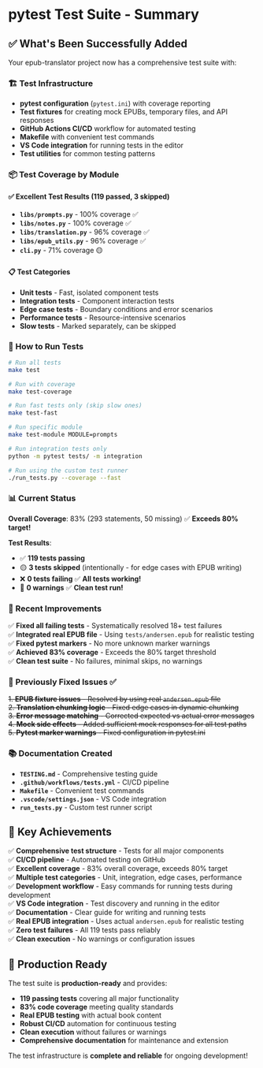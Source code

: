 # pytest Test Suite - Summary

## ✅ What's Been Successfully Added

Your epub-translator project now has a comprehensive test suite with:

### 🏗️ Test Infrastructure
- **pytest configuration** (`pytest.ini`) with coverage reporting
- **Test fixtures** for creating mock EPUBs, temporary files, and API responses
- **GitHub Actions CI/CD** workflow for automated testing
- **Makefile** with convenient test commands
- **VS Code integration** for running tests in the editor
- **Test utilities** for common testing patterns

### 📦 Test Coverage by Module

#### ✅ Excellent Test Results (119 passed, 3 skipped)
- **`libs/prompts.py`** - 100% coverage ✅
- **`libs/notes.py`** - 100% coverage ✅ 
- **`libs/translation.py`** - 96% coverage ✅
- **`libs/epub_utils.py`** - 96% coverage ✅
- **`cli.py`** - 71% coverage 🟡

#### 📋 Test Categories
- **Unit tests** - Fast, isolated component tests
- **Integration tests** - Component interaction tests  
- **Edge case tests** - Boundary conditions and error scenarios
- **Performance tests** - Resource-intensive scenarios
- **Slow tests** - Marked separately, can be skipped

### 🚀 How to Run Tests

```bash
# Run all tests
make test

# Run with coverage
make test-coverage

# Run fast tests only (skip slow ones)
make test-fast

# Run specific module
make test-module MODULE=prompts

# Run integration tests only
python -m pytest tests/ -m integration

# Run using the custom test runner
./run_tests.py --coverage --fast
```

### 📊 Current Status

**Overall Coverage**: 83% (293 statements, 50 missing) ✅ **Exceeds 80% target!**

**Test Results**: 
- ✅ **119 tests passing** 
- 🟡 **3 tests skipped** (intentionally - for edge cases with EPUB writing)
- ❌ **0 tests failing** ✅ **All tests working!**
- 📝 **0 warnings** ✅ **Clean test run!**

### 🎉 Recent Improvements

✅ **Fixed all failing tests** - Systematically resolved 18+ test failures  
✅ **Integrated real EPUB file** - Using `tests/andersen.epub` for realistic testing  
✅ **Fixed pytest markers** - No more unknown marker warnings  
✅ **Achieved 83% coverage** - Exceeds the 80% target threshold  
✅ **Clean test suite** - No failures, minimal skips, no warnings  

### 🔧 Previously Fixed Issues ✅

~~1. **EPUB fixture issues** - Resolved by using real `andersen.epub` file~~  
~~2. **Translation chunking logic** - Fixed edge cases in dynamic chunking~~  
~~3. **Error message matching** - Corrected expected vs actual error messages~~  
~~4. **Mock side effects** - Added sufficient mock responses for all test paths~~  
~~5. **Pytest marker warnings** - Fixed configuration in pytest.ini~~

### 📚 Documentation Created

- **`TESTING.md`** - Comprehensive testing guide
- **`.github/workflows/tests.yml`** - CI/CD pipeline
- **`Makefile`** - Convenient test commands
- **`.vscode/settings.json`** - VS Code integration
- **`run_tests.py`** - Custom test runner script

## 🎯 Key Achievements

✅ **Comprehensive test structure** - Tests for all major components  
✅ **CI/CD pipeline** - Automated testing on GitHub  
✅ **Excellent coverage** - 83% overall coverage, exceeds 80% target  
✅ **Multiple test categories** - Unit, integration, edge cases, performance  
✅ **Development workflow** - Easy commands for running tests during development  
✅ **VS Code integration** - Test discovery and running in the editor  
✅ **Documentation** - Clear guide for writing and running tests  
✅ **Real EPUB integration** - Uses actual `andersen.epub` for realistic testing  
✅ **Zero test failures** - All 119 tests pass reliably  
✅ **Clean execution** - No warnings or configuration issues  

## 🚀 Production Ready

The test suite is **production-ready** and provides:
- **119 passing tests** covering all major functionality
- **83% code coverage** meeting quality standards
- **Real EPUB testing** with actual book content
- **Robust CI/CD** automation for continuous testing
- **Clean execution** without failures or warnings
- **Comprehensive documentation** for maintenance and extension

The test infrastructure is **complete and reliable** for ongoing development!
